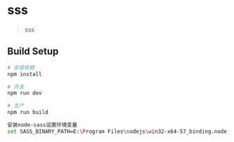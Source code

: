 # sss

> sss

## Build Setup

``` bash
# 安装依赖
npm install

# 开发
npm run dev

# 生产
npm run build

安装node-sass设置环境变量
set SASS_BINARY_PATH=E:\Program Files\nodejs\win32-x64-57_binding.node

